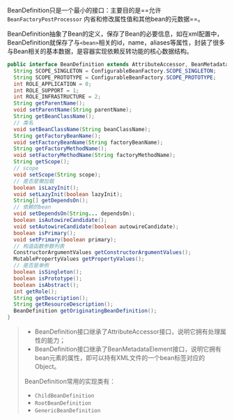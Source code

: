 BeanDefinition只是一个最小的接口：主要目的是==允许 `BeanFactoryPostProcessor` 内省和修改属性值和其他bean的元数据==。

BeanDefinition抽象了Bean的定义，保存了Bean的必要信息，如在xml配置中，BeanDefinition就保存了与`<bean>`相关的id，name，aliases等属性，封装了很多与Bean相关的基本数据，是容器实现依赖反转功能的核心数据结构。

```java
public interface BeanDefinition extends AttributeAccessor, BeanMetadataElement {
  String SCOPE_SINGLETON = ConfigurableBeanFactory.SCOPE_SINGLETON;
  String SCOPE_PROTOTYPE = ConfigurableBeanFactory.SCOPE_PROTOTYPE;
  int ROLE_APPLICATION = 0;
  int ROLE_SUPPORT = 1;
  int ROLE_INFRASTRUCTURE = 2;
  String getParentName();
  void setParentName(String parentName);
  String getBeanClassName();
  // 类名
  void setBeanClassName(String beanClassName);
  String getFactoryBeanName();
  void setFactoryBeanName(String factoryBeanName);
  String getFactoryMethodName();
  void setFactoryMethodName(String factoryMethodName);
  String getScope();
  // scope
  void setScope(String scope);
  // 是否是懒加载
  boolean isLazyInit();
  void setLazyInit(boolean lazyInit);
  String[] getDependsOn();
  // 依赖的bean
  void setDependsOn(String... dependsOn);
  boolean isAutowireCandidate();
  void setAutowireCandidate(boolean autowireCandidate);
  boolean isPrimary();
  void setPrimary(boolean primary);
  // 构造函数参数列表
  ConstructorArgumentValues getConstructorArgumentValues();
  MutablePropertyValues getPropertyValues();
  // 是否是单例
  boolean isSingleton();
  boolean isPrototype();
  boolean isAbstract();
  int getRole();
  String getDescription();
  String getResourceDescription();
  BeanDefinition getOriginatingBeanDefinition();
}
```

>- BeanDefinition接口继承了AttributeAccessor接口，说明它拥有处理属性的能力；
>- BeanDefinition接口继承了BeanMetadataElement接口，说明它拥有bean元素的属性，即可以持有XML文件的一个bean标签对应的Object。
>
>BeanDefinition常用的实现类有：
>
>- `ChildBeanDefinition`
>- `RootBeanDefinition`
>- `GenericBeanDefinition`

